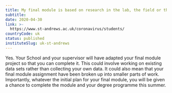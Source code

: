 ```yaml
---
title: My final module is based on research in the lab, the field or the archive. Will I be able to complete this element of my degree?
subtitle: 
date: 2020-04-30
link: >-
  https://www.st-andrews.ac.uk/coronavirus/students/
countryCode: uk
status: published
instituteSlug: uk-st-andrews
---
```

Yes. Your School and your supervisor will have adapted your final module project so that you can complete it. This could involve working on existing data sets rather than collecting your own data. It could also mean that your final module assignment have been broken up into smaller parts of work. Importantly, whatever the initial plan for your final module, you will be given a chance to complete the module and your degree programme this summer.
